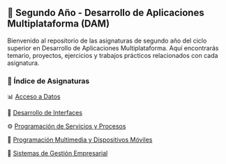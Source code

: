 ## 📘 Segundo Año - Desarrollo de Aplicaciones Multiplataforma (DAM)

Bienvenido al repositorio de las asignaturas de segundo año del ciclo superior en Desarrollo de Aplicaciones Multiplataforma. Aquí encontrarás temario, proyectos, ejercicios y trabajos prácticos relacionados con cada asignatura.

### 📂 Índice de Asignaturas

   📊 [Acceso a Datos](https://github.com/xdghostbx/DAM_Distancia/tree/main/DAM_Distancia/DAM2/Acceso%20a%20datos)

   🎨 [Desarrollo de Interfaces](https://github.com/xdghostbx/DAM_Distancia/tree/main/DAM_Distancia/DAM2/Desarrollo%20de%20Interfaces)

   ⚙️ [Programación de Servicios y Procesos]()
   
   📱  [Programación Multimedia y Dispositivos Móviles](https://github.com/xdghostbx/DAM_Distancia/tree/main/DAM_Distancia/DAM2/Programacion%20Multimedia%20y%20dispositivos%20Moviles)

   🏢 [Sistemas de Gestión Empresarial](https://github.com/xdghostbx/DAM_Distancia/tree/main/DAM_Distancia/DAM2/Sistemas%20de%20Gestion%20Empresarial)
